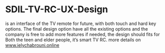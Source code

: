 # SDIL-TV-RC-UX-Design
 is an interface of the TV remote for future, with both touch and hard key options. The final design option have all the existing options and the company is free to add more features if needed, the design should fits for Both the teen and elder people, it’s smart TV RC. more details on www.ielychabrouni.online
